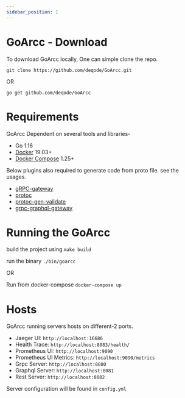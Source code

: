 ```yaml
---
sidebar_position: 1
---
```


# GoArcc - Download


To download GoArcc locally, One can simple clone the repo.
```
git clone https://github.com/deqode/GoArcc.git
```
OR
```
go get github.com/deqode/GoArcc
```

# Requirements
GoArcc Dependent on several tools and libraries- 
- Go 1.16
- [Docker](https://docs.docker.com/install/) 19.03+
- [Docker Compose](https://docs.docker.com/compose/install/) 1.25+

Below plugins also required to generate code from proto file. see the usages.<br/>
- [gRPC-gateway](https://github.com/grpc-ecosystem/grpc-gateway)
- [protoc](https://grpc.io/docs/protoc-installation/)
- [protoc-gen-validate](https://github.com/envoyproxy/protoc-gen-validate)
- [grpc-graphql-gateway](https://github.com/ysugimoto/grpc-graphql-gateway)

# Running the GoArcc
build the project using ``make build``<br/>

run the binary ``./bin/goarcc``

OR

Run from docker-compose ``docker-compose up``

# Hosts
GoArcc running servers hosts on different-2 ports.

- Jaeger UI: `http://localhost:16686`
- Health Trace: `http://localhost:8083/health/`
- Prometheus UI: `http://localhost:9090`
- Prometheus UI Metrics: `http://localhost:9090/metrics`
- Grpc Server: `http://localhost:8080`
- Graphql Server: `http://localhost:8081`
- Rest Server: `http://localhost:8082`

Server configuration will be found in `config.yml`